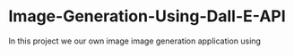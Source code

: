 # Image-Generation-Using-Dall-E-API
In this project we our own image image generation application using 
